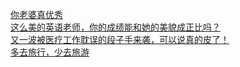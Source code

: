   
[你老婆真优秀](http://www.dianyue.me/archives/547/s9asxm94izqqiks8/)  
[这么美的英语老师，你的成绩能和她的美貌成正比吗？](http://www.dianyue.me/archives/566/nl9ujv44zyjktg74/)  
[又一波被医疗工作耽误的段子手来袭，可以说真的皮了！](http://www.dianyue.me/archives/542/bizrx700b66fofma/)  
[多去旅行，少去旅游](http://www.dianyue.me/archives/533/t4o2azc7ucu8heei/)